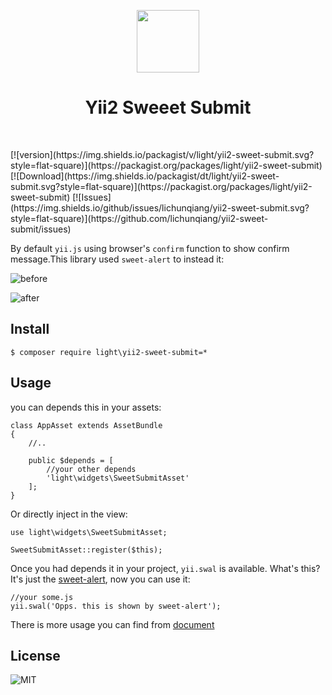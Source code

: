 <p align="center">
    <a href="https://github.com/yiisoft" target="_blank">
        <img src="https://avatars0.githubusercontent.com/u/993323" height="100px">
    </a>
    <h1 align="center">Yii2 Sweeet Submit</h1>
    <br>
</p>
[![version](https://img.shields.io/packagist/v/light/yii2-sweet-submit.svg?style=flat-square)](https://packagist.org/packages/light/yii2-sweet-submit)
[![Download](https://img.shields.io/packagist/dt/light/yii2-sweet-submit.svg?style=flat-square)](https://packagist.org/packages/light/yii2-sweet-submit)
[![Issues](https://img.shields.io/github/issues/lichunqiang/yii2-sweet-submit.svg?style=flat-square)](https://github.com/lichunqiang/yii2-sweet-submit/issues)

By default `yii.js` using browser's `confirm` function to show confirm message.This library used `sweet-alert` to instead it:

![before](./media/before.gif)

![after](./media/after.gif)

## Install

```
$ composer require light\yii2-sweet-submit=*
```

## Usage

you can depends this in your assets:

```
class AppAsset extends AssetBundle
{
    //..

    public $depends = [
        //your other depends
        'light\widgets\SweetSubmitAsset'
    ];
}
```

Or directly inject in the view:

```
use light\widgets\SweetSubmitAsset;

SweetSubmitAsset::register($this);
```

Once you had depends it in your project, `yii.swal` is available. What's this? It's just the [sweet-alert](http://t4t5.github.io/sweetalert/), now you can use it:

```
//your some.js
yii.swal('Opps. this is shown by sweet-alert');
```

There is more usage you can find from [document](http://t4t5.github.io/sweetalert/)

## License

![MIT](https://img.shields.io/badge/license-MIT-blue.svg?style=flat-square)
